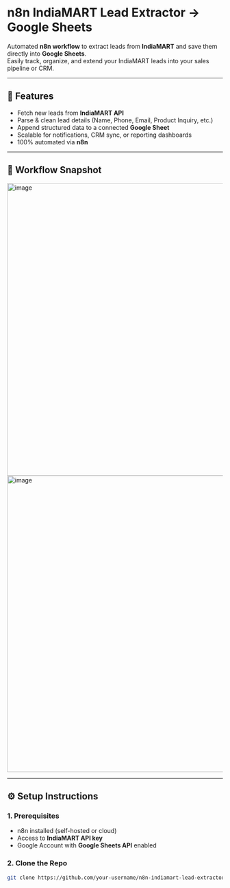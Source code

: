 # n8n IndiaMART Lead Extractor → Google Sheets

Automated **n8n workflow** to extract leads from **IndiaMART** and save them directly into **Google Sheets**.  
Easily track, organize, and extend your IndiaMART leads into your sales pipeline or CRM.

---

## 🚀 Features
- Fetch new leads from **IndiaMART API**
- Parse & clean lead details (Name, Phone, Email, Product Inquiry, etc.)
- Append structured data to a connected **Google Sheet**
- Scalable for notifications, CRM sync, or reporting dashboards
- 100% automated via **n8n**

---

## 📸 Workflow Snapshot
<img width="1245" height="681" alt="image" src="https://github.com/user-attachments/assets/abc5c6f7-46e5-4bb3-98fc-dcb311c808d1" />
<img width="1244" height="690" alt="image" src="https://github.com/user-attachments/assets/71732eef-40e9-4f39-b905-f08b3670a594" />

---

## ⚙️ Setup Instructions

### 1. Prerequisites
- n8n installed (self-hosted or cloud)
- Access to **IndiaMART API key**
- Google Account with **Google Sheets API** enabled

### 2. Clone the Repo
```bash
git clone https://github.com/your-username/n8n-indiamart-lead-extractor-googlesheet.git
